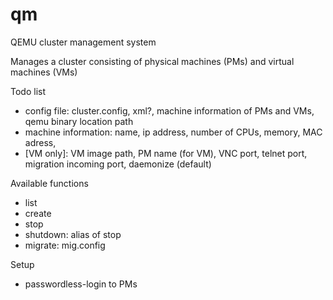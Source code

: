 qm
==

QEMU cluster management system

Manages a cluster consisting of physical machines (PMs) and virtual machines (VMs)

Todo list
- config file: cluster.config, xml?, machine information of PMs and VMs, qemu binary location path 
- machine information: name, ip address, number of CPUs, memory, MAC adress, 
- [VM only]: VM image path, PM name (for VM), VNC port, telnet port, migration incoming port, daemonize (default)

Available functions

- list
- create
- stop 
- shutdown: alias of stop
- migrate: mig.config

Setup

- passwordless-login to PMs
